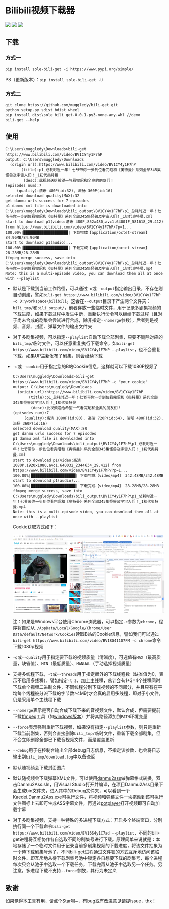# Bilibili视频下载器

<a alt="null">![](https://img.shields.io/badge/python-3.6+-green)&nbsp;![](https://img.shields.io/badge/platform-Windows%20%7C%20Linux-pink)&nbsp;<a href="https://pypi.org/project/sole-bili-get/" alt="null"><img src="https://img.shields.io/github/v/release/muggledy/bili-get"/></a></a>

## 下载

### 方式一

```console
pip install sole-bili-get -i https://www.pypi.org/simple/
```

PS（更新版本）：`pip install sole-bili-get -U`

### 方式二

```console
git clone https://github.com/muggledy/bili-get.git
python setup.py sdist bdist_wheel
pip install dist\sole_bili_get-0.0.1-py3-none-any.whl //demo
bili-get --help
```

## 使用

```console
C:\Users\muggledy\Downloads>bili-get https://www.bilibili.com/video/BV1CY4y1F7hP
output: C:\Users\muggledy\Downloads
  (origin url):https://www.bilibili.com/video/BV1CY4y1F7hP
       (title):p1_总耗时近一年！七爷带你一步到位看完昭和《奥特曼》系列全部345集怪兽及宇宙人们！_1初代奥特曼
        (desc):此视频送给希望一气看完昭和全奥的朋友们！
(episodes num):7
     (quality):清晰 480P(id:32), 流畅 360P(id:16)
selected download quality(MAX):32
get danmu urls success for 7 episodes
p1 danmu xml file is downloaded into C:\Users\muggledy\Downloads\bili_output\BV1CY4y1F7hP\p1_总耗时近一年！七爷带你一步到位看完昭和《奥特曼》系列全部345集怪兽及宇宙人们！_1初代奥特曼.xml
start to download p1(video:清晰 480P,852x480,avc1.64001F_581618_29.412) from https://www.bilibili.com/video/BV1CY4y1F7hP/?p=1...
100.00%|████████████████████| 下载完成【application/octet-stream】 84.96MB/84.96MB
start to download p1(audio)...
100.00%|████████████████████| 下载完成【application/octet-stream】 28.28MB/28.28MB
ffmpeg merge success, save into C:\Users\muggledy\Downloads\bili_output\BV1CY4y1F7hP\p1_总耗时近一年！七爷带你一步到位看完昭和《奥特曼》系列全部345集怪兽及宇宙人们！_1初代奥特曼.mp4
Note: this is a multi-episode video, you can download them all at once with --playlist
```

- 默认是下载到当前工作路径，可以通过`-o`或`--output`指定输出目录，不存在则自动创建，譬如`bili-get https://www.bilibili.com/video/BV1CY4y1F7hP -o D:\workspace\bilibili`。这会在`--output`目录下产生两个文件夹：`bili_tmp/`和`bili_output/`，前者存放一些临时文件，用于记录多剧集视频的下载进度，如果下载过程中发生中断，重新执行命令可以继续下载过程（且对于尚未合成的剧集会尝试进行合成，除非指定`--nomerge`参数），后者则是视频、音频、封面、弹幕文件的输出文件夹

- 对于多剧集视频，可以指定`--playlist`自动下载全部剧集，只要不删除对应的`bili_tmp/`临时文件，可以任意重复执行下载命令，如`bili-get https://www.bilibili.com/video/BV1CY4y1F7hP --playlist`，也不会重复下载，如果UP主新发布了剧集，则会继续下载

- `-c`或`--cookie`用于指定您的B站Cookie信息，这样就可以下载1080P视频了

  ```console
  C:\Users\muggledy\Downloads>bili-get https://www.bilibili.com/video/BV1CY4y1F7hP -c "your cookie"
  output: C:\Users\muggledy\Downloads
    (origin url):https://www.bilibili.com/video/BV1CY4y1F7hP
         (title):p1_总耗时近一年！七爷带你一步到位看完昭和《奥特曼》系列全部345集怪兽及宇宙人们！_1初代奥特曼
          (desc):此视频送给希望一气看完昭和全奥的朋友们！
  (episodes num):7
       (quality):高清 1080P(id:80), 高清 720P(id:64), 清晰 480P(id:32), 流畅 360P(id:16)
  selected download quality(MAX):80
  get danmu urls success for 7 episodes
  p1 danmu xml file is downloaded into C:\Users\muggledy\Downloads\bili_output\BV1CY4y1F7hP\p1_总耗时近一年！七爷带你一步到位看完昭和《奥特曼》系列全部345集怪兽及宇宙人们！_1初代奥特曼.xml
  start to download p1(video:高清 1080P,1920x1080,avc1.640032_2344634_29.412) from https://www.bilibili.com/video/BV1CY4y1F7hP/?p=1...
  100.00%|████████████████████| 下载完成【video/mp4】 342.48MB/342.48MB
  start to download p1(audio)...
  100.00%|████████████████████| 下载完成【video/mp4】 28.28MB/28.28MB
  ffmpeg merge success, save into C:\Users\muggledy\Downloads\bili_output\BV1CY4y1F7hP\p1_总耗时近一年！七爷带你一步到位看完昭和《奥特曼》系列全部345集怪兽及宇宙人们！_1初代奥特曼.mp4
  Note: this is a multi-episode video, you can download them all at once with --playlist
  ```

  Cookie获取方式如下：

  ![B站cookie获取方式](https://raw.githubusercontent.com/muggledy/bili-get/a14ab8d1d66f53ebcaae9c29c1e57688b30cde6d/bilibili_cookie.jpg)

  注：如果是Windows平台使用Chrome浏览器，可以指定`-c`参数为`chrome`，程序将自动从`./AppData/Local/Google/Chrome/User Data/default/Network/Cookies`读取B站的Cookie信息，譬如我们可以通过`bili-get https://www.bilibili.com/video/BV18G411D7FM -c chrome`命令下载1080p视频

- `-q`或`--quality`用于指定要下载的视频质量（清晰度），可选值有`MAX`（最高质量，缺省值）、`MIN`（最低质量）、`MANUAL`（手动选择视频质量）

- 支持多线程下载，`-t`或`--threads`用于指定额外的下载线程数（缺省值为0，表示不启用多线程），譬如指定`-t 3`，加上主线程，总计会有1+3=4个线程同时下载单个视频二进制文件，不同线程分别下载视频的不同部分，并且只有在平均每个线程被分派下载的字节数>4M时才会真的启用多线程，即对于小文件，仍是采用单个主线程下载

- `--nomerge`表示是否自动合成下载下来的音视频文件，默认合成，但需要提前下载[ffmpeg](https://ffmpeg.org/download.html)工具（如[windows版本](https://www.gyan.dev/ffmpeg/builds/)）并将其路径添加到`PATH`环境变量

- `--force`表示强制重新下载视频，如果没有指定`--playlist`参数，则只是重新下载当前剧集，否则会直接删除`bili_tmp/`临时文件，重新下载全部剧集，但不会立即删除全部已下载音视频文件，而是覆盖更新

- `--debug`用于在控制台输出全部debug日志信息，不指定该参数，也会将日志输出到`bili_tmp/download.log`中以备查阅

- 默认随视频会下载封面图片

- 默认随视频会下载弹幕XML文件，可以使用[danmu2ass](https://github.com/ikde/danmu2ass)做弹幕格式转换，双击Danmu2Ass.sln，用Visual Studio打开并编译，在项目Danmu2Ass目录下会生成bin文件夹，进入其中的Debug文件夹，可以看到一个Kaedei.Danmu2Ass.exe可执行文件，将视频和弹幕文件一块拖动到该可执行文件图标上去即可生成ASS字幕文件，再通过[potplayer](https://potplayer.daum.net/)打开视频即可自动加载字幕

- 对于多剧集视频，支持一种特殊的多进程下载方式：开启多个终端窗口，分别执行同一个下载命令`bili-get https://www.bilibili.com/video/BV16S4y1C7ad --playlist`，不同的bili-get进程将互相协作各自选取不同的剧集号进行下载。原理简单来说就是：本地存储了一个临时文件用于记录当前多剧集视频的下载进度，将该文件抽象为一个待下载剧集号池子，不同bili-get进程通过文件锁的方式互斥地访问该临时文件、即互斥地从待下载剧集号池中锁定各自想要下载的剧集号，每个进程每次只会从池子中选取一个下载任务，下载完再从池子中选取另一个任务。另注意，多进程下载不支持`--force`参数，其行为未定义

## 致谢

如果觉得本工具有用，请点个Star呗~，有bug或有改进意见请提issue，thx！